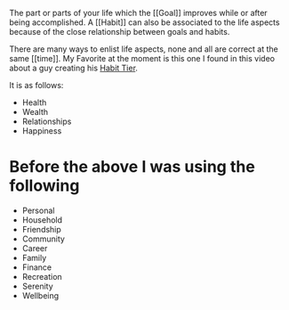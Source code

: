 The part or parts of your life which the [[Goal]] improves while or after being accomplished. A [[Habit]] can also be associated to the life aspects because of the close relationship between goals and habits.

There are many ways to enlist life aspects, none and all are correct at the same [[time]]. My Favorite at the moment is this one I found in this video about a guy creating his [Habit Tier](https://www.youtube.com/watch?v=GriR73kSvPY).

It is as follows:

- Health
- Wealth
- Relationships
- Happiness

# Before the above I was using the following

- Personal
- Household
- Friendship
- Community
- Career
- Family
- Finance
- Recreation
- Serenity
- Wellbeing